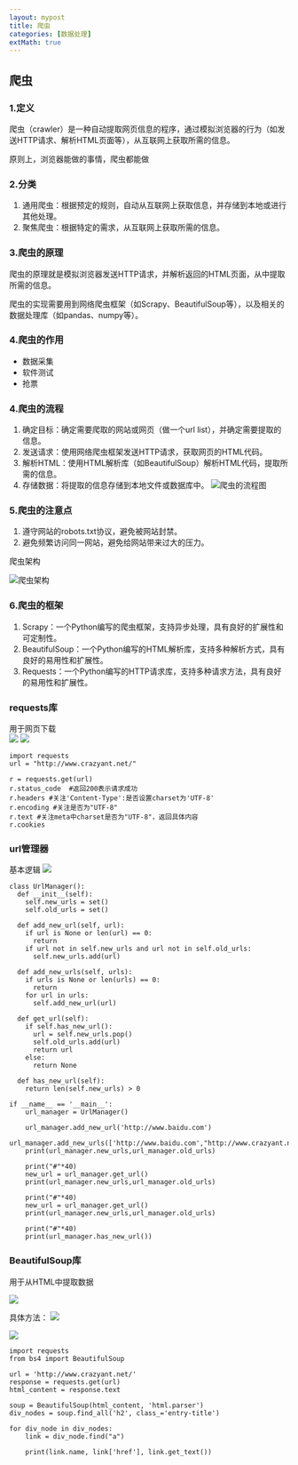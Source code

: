 ```yaml
---
layout: mypost
title: 爬虫
categories: [数据处理]
extMath: true
---
```


## 爬虫

### 1.定义

爬虫（crawler）是一种自动提取网页信息的程序，通过模拟浏览器的行为（如发送HTTP请求、解析HTML页面等），从互联网上获取所需的信息。

原则上，浏览器能做的事情，爬虫都能做

### 2.分类

1. 通用爬虫：根据预定的规则，自动从互联网上获取信息，并存储到本地或进行其他处理。
2. 聚焦爬虫：根据特定的需求，从互联网上获取所需的信息。

### 3.爬虫的原理

爬虫的原理就是模拟浏览器发送HTTP请求，并解析返回的HTML页面，从中提取所需的信息。

爬虫的实现需要用到网络爬虫框架（如Scrapy、BeautifulSoup等），以及相关的数据处理库（如pandas、numpy等）。

### 4.爬虫的作用

- 数据采集
- 软件测试
- 抢票

### 4.爬虫的流程

1. 确定目标：确定需要爬取的网站或网页（做一个url list），并确定需要提取的信息。
2. 发送请求：使用网络爬虫框架发送HTTP请求，获取网页的HTML代码。
3. 解析HTML：使用HTML解析库（如BeautifulSoup）解析HTML代码，提取所需的信息。
4. 存储数据：将提取的信息存储到本地文件或数据库中。
![爬虫的流程图](spider.png)

### 5.爬虫的注意点

1. 遵守网站的robots.txt协议，避免被网站封禁。
2. 避免频繁访问同一网站，避免给网站带来过大的压力。


爬虫架构

![爬虫架构](webcrawler.png)

### 6.爬虫的框架

1. Scrapy：一个Python编写的爬虫框架，支持异步处理，具有良好的扩展性和可定制性。
2. BeautifulSoup：一个Python编写的HTML解析库，支持多种解析方式，具有良好的易用性和扩展性。
3. Requests：一个Python编写的HTTP请求库，支持多种请求方法，具有良好的易用性和扩展性。

### requests库
用于网页下载  
![](requests.png)
![](requests_response.png)

```
import requests
url = "http://www.crazyant.net/"

r = requests.get(url)
r.status_code  #返回200表示请求成功
r.headers #关注'Content-Type':是否设置charset为'UTF-8'
r.encoding #关注是否为"UTF-8"
r.text #关注meta中charset是否为"UTF-8"，返回具体内容
r.cookies

```

### url管理器
基本逻辑
![](url_manage.png)



```
class UrlManager():
  def __init__(self):
    self.new_urls = set()
    self.old_urls = set() 

  def add_new_url(self, url):
    if url is None or len(url) == 0:
      return
    if url not in self.new_urls and url not in self.old_urls:
      self.new_urls.add(url)

  def add_new_urls(self, urls):
    if urls is None or len(urls) == 0:
      return
    for url in urls:
      self.add_new_url(url)

  def get_url(self):
    if self.has_new_url():
      url = self.new_urls.pop()
      self.old_urls.add(url)
      return url
    else:
      return None
    
  def has_new_url(self):
    return len(self.new_urls) > 0

```
 
```  
if __name__ == '__main__':
    url_manager = UrlManager()

    url_manager.add_new_url('http://www.baidu.com')
    url_manager.add_new_urls(['http://www.baidu.com',"http://www.crazyant.net/"])
    print(url_manager.new_urls,url_manager.old_urls)

    print("#"*40)
    new_url = url_manager.get_url()
    print(url_manager.new_urls,url_manager.old_urls)

    print("#"*40)
    new_url = url_manager.get_url()
    print(url_manager.new_urls,url_manager.old_urls)

    print("#"*40)
    print(url_manager.has_new_url())
```
### BeautifulSoup库
用于从HTML中提取数据

![](bs4.png)

具体方法：
![](bs4find.png)

![](bs4find2.png)

```
import requests
from bs4 import BeautifulSoup

url = 'http://www.crazyant.net/'
response = requests.get(url)
html_content = response.text

soup = BeautifulSoup(html_content, 'html.parser')
div_nodes = soup.find_all('h2', class_='entry-title')

for div_node in div_nodes:
    link = div_node.find("a")
   
    print(link.name, link['href'], link.get_text())

```
